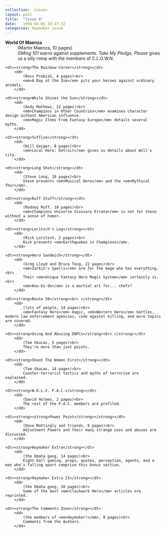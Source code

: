 ```yaml
---
collection:  issues
layout: post
title:  "Issue 8"
date:   1994-03-01 19:37:32
categories: haymaker issue
---
```


<dl>
	<dt><strong>World Of Maenza</strong></dt>
		<dd>
			(Martin Maenza, 10 pages)<br>
			<em>GMing 101</em> warns against supplements.
			<em>Take My Pledge, Please</em> gives us a silly romp with the members of C.L.O.W.N.
		</dd>

	<dt><strong>The Rainbow Corner</strong></dt>
		<dd>
			(Ross Prebish, 4 pages)<br>
			<em>A Day at the Zoo</em> pits your heroes against ordinary animals.
		</dd>

	<dt><strong>While Shines the Sun</strong></dt>
		<dd>
			(Andy Mathews, 12 pages)<br>
			<em>Champions in Other Countries</em> examines character design without American influence.
			<em>Magic Items From Fantasy Europe</em> details several myths.
		</dd>

	<dt><strong>Suffice</strong></dt>
		<dd>
			(Will Geiger, 8 pages)<br>
			<em>Local Hero: Detroit</em> gives us details about Will's city.
		</dd>

	<dt><strong>Long Shot</strong></dt>
		<dd>
			(Steve Long, 10 pages)<br>
			Steve presents <em>Musical Hero</em> and the <em>Mythical Thor</em>.
		</dd>

	<dt><strong>Ruff Stuff</strong></dt>
		<dd>
			(Rodney Ruff, 10 pages)<br>
			<em>Champions Universe Glossary Errata</em> is not for those without a sense of humor.
		</dd>

	<dt><strong>Loritsch's Log</strong></dt>
		<dd>
			(Rick Loritsch, 2 pages)<br>
			Rick presents <em>Earthquakes in Champions</em>.
		</dd>

	<dt><strong>Hero Sandwich</strong></dt>
		<dd>
			(Greg Lloyd and Bruce Tong, 22 pages)<br>
			<em>Zarkin's Spells</em> are for the mage who has everything.<br>
			Their <em>Unique Fantasy Hero Magic System</em> certainly is.<br>
			<em>Koo-ki-do</em> is a martial art for... chefs?
		</dd>

	<dt><strong>Route 50</strong><br> </strong></dt>
		<dd>
			(lots of people, 14 pages)<br>
			<em>Fantasy Hero</em> magic, <em>Western Hero</em> battles, modern law enforcement agencies, code against killing, and more topics are covered.
		</dd>

	<dt><strong>Using And Abusing DNPCs</strong><br> </strong></dt>
		<dd>
			(Tom Skucas, 5 pages)<br>
			They're more than just points.
		</dd>

	<dt><strong>Shoot The Women First</strong></dt>
		<dd>
			(Tom Skucas, 14 pages)<br>
			Counter-terrorist tactics and myths of terrorism are explained.
		</dd>

	<dt><strong>W.O.L.F. P.A.C.</strong></dt>
		<dd>
			(David Holmes, 2 pages)<br>
			The rest of the P.A.C. members are profiled.
		</dd>

	<dt><strong><strong>Power Point</strong></strong></dt>
		<dd>
			(Dave Mattingly and friends, 6 pages)<br>
			Adjustment Powers and their many strange uses and abuses are discussed.
		</dd>

	<dt><strong>Haymaker Extra</strong></dt>
		<dd>
			(the Omaha gang, 14 pages)<br>
			Eight-ball gaming, props, quotes, perception, agents, and a man who's falling apart comprise this bonus section.
		</dd>

	<dt><strong>Haymaker Extra II</strong></dt>
		<dd>
			(the Omaha gang, 10 pages)<br>
			Some of the best <em>Clockwork Hero</em> articles are reprinted.
		</dd>

	<dt><strong>The Comments Zone</strong></dt>
		<dd>
			(the members of <em>Haymaker!</em>, 8 pages)<br>
			Comments from the Authors.
		</dd>
</dl>
